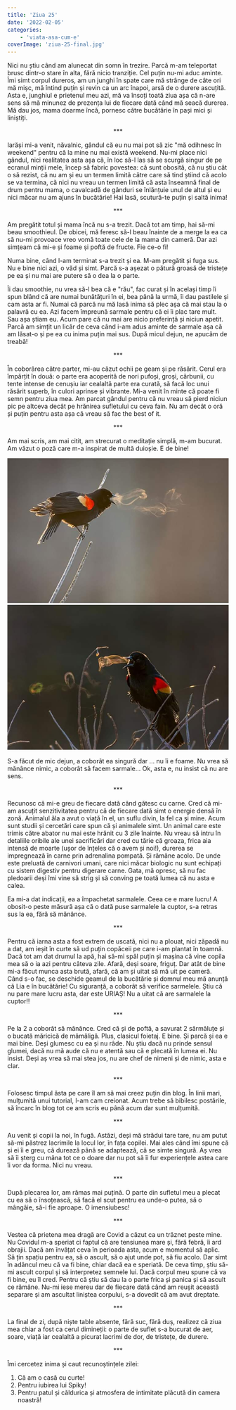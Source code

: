 ```yaml
---
title: 'Ziua 25'
date: '2022-02-05'
categories:
    - 'viata-asa-cum-e'
coverImage: 'ziua-25-final.jpg'
---
```


Nici nu știu când am alunecat din somn în trezire. Parcă m-am teleportat brusc dintr-o stare în alta, fără nicio tranziție. Cel puțin nu-mi aduc aminte. Îmi simt corpul dureros, am un junghi în spate care mă strânge de câte ori mă mișc, mă întind puțin și revin ca un arc înapoi, arsă de o durere ascuțită. Asta e, junghiul e prietenul meu azi, mă va însoți toată ziua așa că n-are sens să mă minunez de prezența lui de fiecare dată când mă seacă durerea. Mă dau jos, mama doarme încă, pornesc către bucătărie în pași mici și liniștiți.

<p style="text-align: center;">***</p>

Iarăși mi-a venit, năvalnic, gândul că eu nu mai pot să zic "mă odihnesc în weekend" pentru că la mine nu mai există weekend. Nu-mi place nici gândul, nici realitatea asta așa că, în loc să-l las să se scurgă singur de pe ecranul minții mele, încep să fabric povestea: că sunt obosită, că nu știu cât o să rezist, că nu am și eu un termen limită către care să tind știind că acolo se va termina, că nici nu vreau un termen limită că asta înseamnă final de drum pentru mama, o cavalcadă de gânduri se înlănțuie unul de altul și eu nici măcar nu am ajuns în bucătărie! Hai lasă, scutură-te puțin și saltă inima!

<p style="text-align: center;">***</p>

Am pregătit totul și mama încă nu s-a trezit. Dacă tot am timp, hai să-mi beau smoothieul. De obicei, mă feresc să-l beau înainte de a merge la ea ca să nu-mi provoace vreo vomă toate cele de la mama din cameră. Dar azi simțeam că mi-e și foame și poftă de fructe. Fie ce-o fi!

Numa bine, când l-am terminat s-a trezit și ea. M-am pregătit și fuga sus. Nu e bine nici azi, o văd și simt. Parcă s-a așezat o pătură groasă de tristețe pe ea și nu mai are putere să o dea la o parte.

Îi dau smoothie, nu vrea să-l bea că e "rău", fac curat și în același timp îi spun blând că are numai bunătățuri în ei, bea până la urmă, îi dau pastilele și cam asta ar fi. Numai că parcă nu mă lasă inima să plec așa că mai stau la o palavră cu ea. Azi facem împreună sarmale pentru că ei îi plac tare mult. Sau așa știam eu. Acum pare că nu mai are nicio preferință și niciun apetit. Parcă am simțit un licăr de ceva când i-am adus aminte de sarmale așa că am lăsat-o și pe ea cu inima puțin mai sus. După micul dejun, ne apucăm de treabă!

<p style="text-align: center;">***</p>

În coborârea către parter, mi-au căzut ochii pe geam și pe răsărit. Cerul era împărțit în două: o parte era acoperită de nori pufoși, groși, cărbunii, cu tente intense de cenușiu iar cealaltă parte era curată, să facă loc unui răsărit superb, în culori aprinse și vibrante. Mi-a venit în minte că poate fi semn pentru ziua mea. Am parcat gândul pentru că nu vreau să pierd niciun pic pe altceva decât pe hrănirea sufletului cu ceva fain. Nu am decât o oră și puțin pentru asta așa că vreau să fac the best of it.

<p style="text-align: center;">***</p>

Am mai scris, am mai citit, am strecurat o meditație simplă, m-am bucurat. Am văzut o poză care m-a inspirat de multă duioșie. E de bine!

![](images/ziua-25.jpeg)

S-a făcut de mic dejun, a coborât ea singură dar … nu îi e foame. Nu vrea să mănânce nimic, a coborât să facem sarmale… Ok, asta e, nu insist că nu are sens.

<p style="text-align: center;">***</p>

Recunosc că mi-e greu de fiecare dată când gătesc cu carne. Cred că mi-am ascuțit senzitivitatea pentru că de fiecare dată simt o energie densă în zonă. Animalul ăla a avut o viață în el, un suflu divin, la fel ca și mine. Acum sunt studii și cercetări care spun că și animalele simt. Un animal care este trimis către abator nu mai este hrănit cu 3 zile înainte. Nu vreau să intru în detaliile oribile ale unei sacrificări dar cred cu tărie că groaza, frica aia intensă de moarte (ușor de înțeles că o avem și noi!), durerea se impregnează în carne prin adrenalina pompată. Și rămâne acolo. De unde este preluată de carnivori umani, care nici măcar biologic nu sunt echipați cu sistem digestiv pentru digerare carne. Gata, mă opresc, să nu fac pledoarii deși îmi vine să strig și să conving pe toată lumea că nu asta e calea.

Ea mi-a dat indicații, ea a împachetat sarmalele. Ceea ce e mare lucru! A obosit-o peste măsură așa că o dată puse sarmalele la cuptor, s-a retras sus la ea, fără să mănânce.

<p style="text-align: center;">***</p>

Pentru că iarna asta a fost extrem de uscată, nici nu a plouat, nici zăpadă nu a dat, am ieșit în curte să ud puțin copăceii pe care i-am plantat în toamnă. Dacă tot am dat drumul la apă, hai să-mi spăl puțin și mașina că vine copila mea să o ia azi pentru câteva zile. Afară, deși soare, friguț. Dar atât de bine mi-a făcut munca asta brută, afară, că am și uitat să mă uit pe cameră. Când s-o fac, se deschide geamul de la bucătărie și domnul meu mă anunță că Lia e în bucătărie! Cu siguranță, a coborât să verifice sarmelele. Știu că nu pare mare lucru asta, dar este URIAȘ! Nu a uitat că are sarmalele la cuptor!!

<p style="text-align: center;">***</p>

Pe la 2 a coborât să mănânce. Cred că și de poftă, a savurat 2 sărmăluțe și o bucată măricică de mămăligă. Plus, clasicul foietaj. E bine. Și parcă și ea e mai bine. Deși glumesc cu ea și nu râde. Nu știu dacă nu prinde sensul glumei, dacă nu mă aude că nu e atentă sau că e plecată în lumea ei. Nu insist. Deși aș vrea să mai stea jos, nu are chef de nimeni și de nimic, asta e clar.

<p style="text-align: center;">***</p>

Folosesc timpul ăsta pe care îl am să mai creez puțin din blog. În linii mari, mulțumită unui tutorial, l-am cam creionat. Acum trebe să bibilesc postările, să încarc în blog tot ce am scris eu până acum dar sunt mulțumită.

<p style="text-align: center;">***</p>

Au venit și copii la noi, în fugă. Astăzi, deși mă strădui tare tare, nu am putut să-mi păstrez lacrimile la locul lor, în fața copilei. Mai ales când îmi spune că și ei îi e greu, că durează până se adaptează, că se simte singură. Aș vrea să îi șterg cu mâna tot ce o doare dar nu pot să îi fur experiențele astea care îi vor da forma. Nici nu vreau.

<p style="text-align: center;">***</p>

După plecarea lor, am rămas mai puțină. O parte din sufletul meu a plecat cu ea să o însoțească, să facă el scut pentru ea unde-o putea, să o mângâie, să-i fie aproape. O imensiubesc!

<p style="text-align: center;">***</p>

Vestea că prietena mea dragă are Covid a căzut ca un trăznet peste mine. Nu Covidul m-a speriat ci faptul că are tensiunea mare și, fără febră, îi ard obrajii. Dacă am învățat ceva în perioada asta, acum e momentul să aplic. Să țin spațiu pentru ea, să o ascult, să o ajut unde pot, să fiu acolo. Dar simt în adâncul meu că va fi bine, chiar dacă ea e speriată. De ceva timp, știu să-mi ascult corpul și să interpretez semnele lui. Dacă corpul meu spune că va fi bine, eu îl cred. Pentru că știu să dau la o parte frica și panica și să ascult ce rămâne. Nu-mi iese mereu dar de fiecare dată când am reușit această separare și am ascultat liniștea corpului, s-a dovedit că am avut dreptate.

<p style="text-align: center;">***</p>

La final de zi, după niște table absente, fără suc, fără duș, realizez că ziua mea chiar a fost ca cerul dimineții: o parte de suflet s-a bucurat de aer, soare, viață iar cealaltă a picurat lacrimi de dor, de tristețe, de durere.

<p style="text-align: center;">***</p>

Îmi cercetez inima și caut recunoștințele zilei:

1. Că am o casă cu curte!
2. Pentru iubirea lui Spiky!
3. Pentru patul și căldurica și atmosfera de intimitate plăcută din camera noastră!
